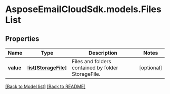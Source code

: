 # AsposeEmailCloudSdk.models.FilesList
## Properties
Name | Type | Description | Notes
------------ | ------------- | ------------- | -------------
**value** | [**list[StorageFile]**](StorageFile.md) | Files and folders contained by folder StorageFile. | [optional] 



[[Back to Model list]](Models.md) [[Back to README]](README.md)



